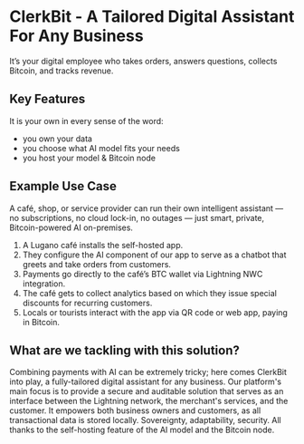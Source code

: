 # ClerkBit - A Tailored Digital Assistant For Any Business

It’s your digital employee who takes orders, answers questions, collects Bitcoin, and tracks revenue.
## Key Features
It is your own in every sense of the word:
- you own your data
- you choose what AI model fits your needs
- you host your model & Bitcoin node

## Example Use Case
A café, shop, or service provider can run their own intelligent assistant — no subscriptions, no cloud lock-in, no outages — just smart, private, Bitcoin-powered AI on-premises.
1. A Lugano café installs the self-hosted app.
2. They configure the AI component of our app to serve as a chatbot that greets and take orders from customers.
3. Payments go directly to the café’s BTC wallet via Lightning NWC integration.
4. The café gets to collect analytics based on which they issue special discounts for recurring customers.
5. Locals or tourists interact with the app via QR code or web app, paying in Bitcoin.

## What are we tackling with this solution?

Combining payments with AI can be extremely tricky; here comes ClerkBit into play, a fully-tailored digital assistant for any business. Our platform's main focus is to provide a secure and auditable solution that serves as an interface between the Lightning network, the merchant's services, and the customer. It empowers both business owners and customers, as all transactional data is stored locally. Sovereignty, adaptability, security. All thanks to the self-hosting feature of the AI model and the Bitcoin node.
